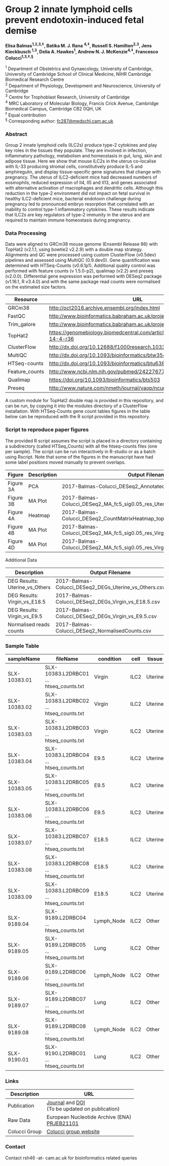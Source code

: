 # Group 2 innate lymphoid cells prevent endotoxin-induced fetal demise #

**Elisa Balmas<sup>1,2,3,‡</sup>, Batika M. J. Rana <sup>4,‡</sup>, Russell S. Hamilton<sup>2,3</sup>, Jens Kieckbusch <sup>1,3</sup>, Delia A. Hawkes<sup>1</sup>, Andrew N. J. McKenzie<sup>4,‡</sup>, Francesco Colucci<sup>1,3,‡,§</sup>**

<sup>1</sup> Department of Obstetrics and Gynaecology, University of Cambridge, University of Cambridge School of Clinical Medicine, NIHR Cambridge Biomedical Research Centre <br>
<sup>2</sup> Department of Physiology, Development and Neuroscience, University of Cambridge<br>
<sup>3</sup> Centre for Trophoblast Research, University of Cambridge<br>
<sup>4</sup> MRC Laboratory of Molecular Biology, Francis Crick Avenue, Cambridge Biomedical Campus, Cambridge CB2 0QH, UK<br>
<sup>‡</sup> Equal contribution<br>
<sup>§</sup> Corresponding author: fc287@medschl.cam.ac.uk <br>

### Abstract ###
Group 2 innate lymphoid cells (ILC2s) produce type-2 cytokines and play key roles in the tissues they populate. They are involved in infection, inflammatory pathology, metabolism and homeostasis in gut, lung, skin and adipose tissue. Here we show that mouse ILC2s in the uterus co-localise with IL-33 producing stromal cells, constitutively produce IL-5 and amphiregulin, and display tissue-specific gene signatures that change with pregnancy. The uterus of ILC2-deficient mice had decreased numbers of eosinophils, reduced expression of Il4, Il5 and Il13, and genes associated with alternative activation of macrophages and dendritic cells. Although this reduction in the type-2 environment did not impact on fetal survival in healthy ILC2-deficient mice, bacterial endotoxin challenge during pregnancy led to pronounced embryo resorption that correlated with an inability to control type-1 inflammatory cytokines. These results indicate that ILC2s are key regulators of type-2 immunity in the uterus and are required to maintain immune homeostasis during pregnancy.

### Data Processing ###
Data were aligned to GRCm38 mouse genome (Ensembl Release 86) with TopHat2 (v2.1.1, using bowtie2 v2.2.9) with a double map strategy. Alignments and QC were processed using custom ClusterFlow (v0.5dev) pipelines and assessed using MultiQC (0.9.dev0). Gene quantification was determined with HTSeq-Counts (v0.6.1p1). Additional quality control was performed with feature counts (v 1.5.0-p2), qualimap (v2.2) and preseq (v2.0.0). Differential gene expression was performed with DESeq2 package (v1.16.1, R v3.4.0) and with the same package read counts were normalised on the estimated size factors.

Resource       | URL
-------------- | --------------
GRCm38         | http://oct2016.archive.ensembl.org/index.html
FastQC         | http://www.bioinformatics.babraham.ac.uk/projects/fastqc/
Trim_galore    | http://www.bioinformatics.babraham.ac.uk/projects/trim_galore/
TopHat2        | https://genomebiology.biomedcentral.com/articles/10.1186/gb-2013-14-4-r36
ClusterFlow    | http://dx.doi.org/10.12688/f1000research.10335.2
MultiQC        | http://dx.doi.org/10.1093/bioinformatics/btw354
HTSeq-counts   | http://dx.doi.org/10.1093/bioinformatics/btu638
Feature_counts | http://www.ncbi.nlm.nih.gov/pubmed/24227677
Qualimap       | https://doi.org/10.1093/bioinformatics/bts503
Preseq         | http://www.nature.com/nmeth/journal/vaop/ncurrent/full/nmeth.2375.html

A custom module for TopHat2 double map is provided in this repository, and can be run, by copying it into the modules directory of a ClusterFlow installation. With HTSeq-Counts gene count tables figures in the table below can be reproduced with the R script provided in this repository.

### Script to reproduce paper figures ###

The provided R script assumes the script is placed in a directory containing a subdirectory (called HTSeq_Counts) with all the htseq-counts files (one per sample). The script can be run interactively in R-studio or as a batch using Rscript. Note that some of the figures in the manuscript have had some label positions moved manually to prevent overlaps.

Figure    | Description | Output Filename
--------- | ----------- | ------------------------
Figure 3A | PCA         | 2017-Balmas-Colucci_DESeq2_Annotated_PCA_Fig3A.pdf
Figure 3B | MA Plot     | 2017-Balmas-Colucci_DESeq2_MA_fc5_sig0.05_res_Uterine_Others_Fig3B.pdf
Figure 4A | Heatmap     | 2017-Balmas-Colucci_DESeq2_CountMatrixHeatmap_topDEGs_lf7.5sig0.05_Fig4A.pdf
Figure 4B | MA Plot     | 2017-Balmas-Colucci_DESeq2_MA_fc5_sig0.05_res_Virgin_E9.5_Fig4B.pdf
Figure 4D | MA Plot     | 2017-Balmas-Colucci_DESeq2_MA_fc5_sig0.05_res_Virgin_E18.5_Fig4D.pdf

Additional Data

Description                    | Output Filename
------------------------------ | ------------------------
DEG Results: Uterine_vs_Others | 2017-Balmas-Colucci_DESeq2_DEGs_Uterine_vs_Others.csv
DEG Results: Virgin_vs_E18.5   | 2017-Balmas-Colucci_DESeq2_DEGs_Virgin_vs_E18.5.csv
DEG Results: Virgin_vs_E9.5    | 2017-Balmas-Colucci_DESeq2_DEGs_Virgin_vs_E9.5.csv
Normalised reads counts        | 2017-Balmas-Colucci_DESeq2_NormalisedCounts.csv

### Sample Table ###


sampleName   | fileName                                | condition  | cell | tissue  | ENA Unique ID
------------ | --------------------------------------- | ---------- | ---- | ------- | -------------
SLX-10383.01 | SLX-10383.L2DRBC01 ... htseq_counts.txt | Virgin     | ILC2 | Uterine | CTR_fc287_0002_01
SLX-10383.02 | SLX-10383.L2DRBC02 ... htseq_counts.txt | Virgin     | ILC2 | Uterine | CTR_fc287_0002_02
SLX-10383.03 | SLX-10383.L2DRBC03 ... htseq_counts.txt | Virgin     | ILC2 | Uterine | CTR_fc287_0002_03
SLX-10383.04 | SLX-10383.L2DRBC04 ... htseq_counts.txt | E9.5       | ILC2 | Uterine | CTR_fc287_0002_04
SLX-10383.05 | SLX-10383.L2DRBC05 ... htseq_counts.txt | E9.5       | ILC2 | Uterine | CTR_fc287_0002_05
SLX-10383.06 | SLX-10383.L2DRBC06 ... htseq_counts.txt | E9.5       | ILC2 | Uterine | CTR_fc287_0002_06
SLX-10383.07 | SLX-10383.L2DRBC07 ... htseq_counts.txt | E18.5      | ILC2 | Uterine | CTR_fc287_0002_07
SLX-10383.08 | SLX-10383.L2DRBC08 ... htseq_counts.txt | E18.5      | ILC2 | Uterine | CTR_fc287_0002_08
SLX-10383.09 | SLX-10383.L2DRBC09 ... htseq_counts.txt | E18.5      | ILC2 | Uterine | CTR_fc287_0002_09
SLX-9189.04  | SLX-9189.L2DRBC04 ... htseq_counts.txt  | Lymph_Node | ILC2 | Other   | CTR_fc287_0002_20, CTR_fc287_0002_21, CTR_fc287_0002_22
SLX-9189.05  | SLX-9189.L2DRBC05 ... htseq_counts.txt  | Lung       | ILC2 | Other   | CTR_fc287_0002_23, CTR_fc287_0002_24, CTR_fc287_0002_25
SLX-9189.06  | SLX-9189.L2DRBC06 ... htseq_counts.txt  | Lymph_Node | ILC2 | Other   | CTR_fc287_0002_26, CTR_fc287_0002_27, CTR_fc287_0002_28
SLX-9189.07  | SLX-9189.L2DRBC07 ... htseq_counts.txt  | Lung       | ILC2 | Other   | CTR_fc287_0002_29, CTR_fc287_0002_30, CTR_fc287_0002_31
SLX-9189.08  | SLX-9189.L2DRBC08 ... htseq_counts.txt  | Lymph_Node | ILC2 | Other   | CTR_fc287_0002_32, CTR_fc287_0002_33, CTR_fc287_0002_34
SLX-9190.01  | SLX-9190.L2DRBC01 ... htseq_counts.txt  | Lung       | ILC2 | Other   | CTR_fc287_0002_35, CTR_fc287_0002_36


### Links ###

Description   | URL
------------- | ----------
Publication   | [Journal](http://) and [DOI](http://) <br> (To be updated on publication)
Raw Data      | European Nucleotide Archive (ENA) <br> [PRJEB21101](http://www.ebi.ac.uk/ena/data/view/PRJEB21101)
Colucci Group | [Colucci group website](http://moffettcoluccilab.org/francesco-colucci/)

### Contact ###

Contact rsh46 -at- cam.ac.uk for bioinformatics related queries
